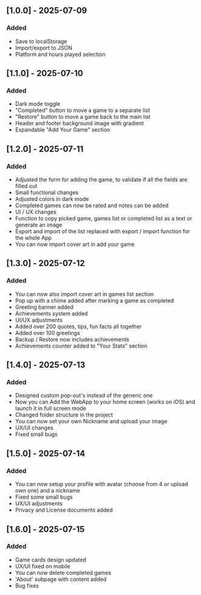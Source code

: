 ## [1.0.0] - 2025-07-09
### Added
- Save to localStorage
- Import/export to JSON
- Platform and hours played selection

## [1.1.0] - 2025-07-10
### Added
- Dark mode toggle
- "Completed" button to move a game to a separate list
- "Restore" button to move a game back to the main list
- Header and footer background image with gradient
- Expandable "Add Your Game" section

## [1.2.0] - 2025-07-11
### Added
- Adjusted the form for adding the game, to validate if all the fields are filled out
- Small functional changes
- Adjusted colors in dark mode
- Completed games can now be rated and notes can be added
- UI / UX changes
- Function to copy picked game, games list or completed list as a text or generate an image
- Export and import of the list replaced with export / import function for the whole App
- You can now import cover art in add your game

## [1.3.0] - 2025-07-12
### Added
- You can now also import cover art in games list section
- Pop up with a chime added after marking a game as completed
- Greeting banner added
- Achievements system added
- UI/UX adjustments
- Added over 200 quotes, tips, fun facts all together
- Added over 100 greetings
- Backup / Restore now includes achievements
- Achievements counter added to "Your Stats" section

## [1.4.0] - 2025-07-13
### Added
- Designed custom pop-out's instead of the generic one
- Now you can Add the WebApp to your home screen (works on iOS) and launch it in full screen mode
- Changed folder structure in the project
- You can now set your own Nickname and upload your image
- UX/UI changes
- Fixed small bugs

## [1.5.0] - 2025-07-14
### Added
- You can now setup your profile with avatar (choose from 4 or upload own one) and a nickname
- Fixed some small bugs
- UX/UI adjustments
- Privacy and License documents added

## [1.6.0] - 2025-07-15
### Added
- Game cards design updated
- UX/UI fixed on mobile 
- You can now delete completed games
- 'About' subpage with content added
- Bug fixes